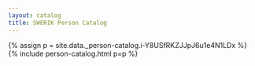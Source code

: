```yaml
---
layout: catalog
title: SWERIK Person Catalog
---
```

{% assign p = site.data._person-catalog.i-Y8USfRKZJJpJ6u1e4N1LDx %}
{% include person-catalog.html p=p %}

